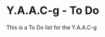 <!-- ======================================== yaac1todo.md Start ======================================== -->


<!-- ------------------------------ Intro Start ------------------------------ -->

# Y.A.A.C-g - To Do

This is a To Do list for the Y.A.A.C-g

<!-- ------------------------------ Intro End ------------------------------ -->


<!-- ------------------------------ Outro Start ------------------------------ -->

<!-- ------------------------------ Outro End ------------------------------ -->


<!-- ======================================== yaac1todo.md End ======================================== -->
